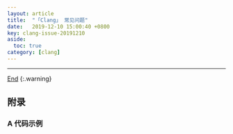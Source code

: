 ```yaml
---
layout: article
title:  "「Clang」 常见问题"
date:   2019-12-10 15:00:40 +0800
key: clang-issue-20191210
aside:
  toc: true
category: [clang]
---
```

<span id='head'></span>
<!--more-->   


-------------------  
[End](#head)
{:.warning}  

## 附录
### A 代码示例
